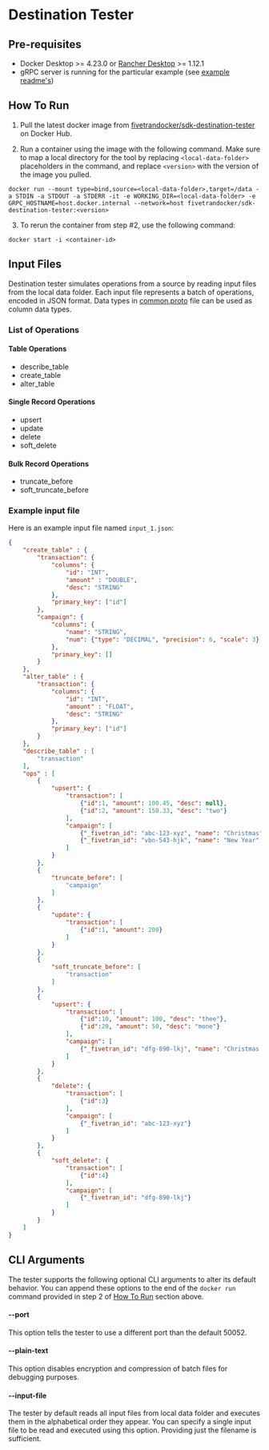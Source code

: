 # Destination Tester

## Pre-requisites
- Docker Desktop >= 4.23.0 or [Rancher Desktop](https://rancherdesktop.io/) >= 1.12.1
- gRPC server is running for the particular example (see [example readme's](/examples/destination/))

## How To Run
1. Pull the latest docker image from [fivetrandocker/sdk-destination-tester](https://hub.docker.com/repository/docker/fivetrandocker/sdk-destination-tester/general) on Docker Hub.

2. Run a container using the image with the following command. Make sure to map a local directory for the tool by replacing `<local-data-folder>` placeholders in the command, and replace `<version>` with the version of the image you pulled.

```
docker run --mount type=bind,source=<local-data-folder>,target=/data -a STDIN -a STDOUT -a STDERR -it -e WORKING_DIR=<local-data-folder> -e GRPC_HOSTNAME=host.docker.internal --network=host fivetrandocker/sdk-destination-tester:<version> 
```

3. To rerun the container from step #2, use the following command:

```
docker start -i <container-id>
```

## Input Files

Destination tester simulates operations from a source by reading input files from the local data folder. Each input file represents a batch of operations, encoded in JSON format. Data types in [common.proto](https://github.com/fivetran/fivetran_sdk/blob/main/common.proto#L73) file can be used as column data types.

### List of Operations

#### Table Operations
* describe_table
* create_table
* alter_table

#### Single Record Operations
* upsert
* update
* delete
* soft_delete

#### Bulk Record Operations
* truncate_before
* soft_truncate_before

### Example input file
Here is an example input file named `input_1.json`:

```json
{
    "create_table" : {
        "transaction": {
            "columns": {
                "id": "INT",
                "amount" : "DOUBLE",
                "desc": "STRING"
            },
            "primary_key": ["id"]
        },
        "campaign": {
            "columns": {
                "name": "STRING",
                "num": {"type": "DECIMAL", "precision": 6, "scale": 3}
            },
            "primary_key": []
        }
    },
    "alter_table" : {
        "transaction": {
            "columns": {
                "id": "INT",
                "amount" : "FLOAT",
                "desc": "STRING"
            },
            "primary_key": ["id"]
        }
    },
    "describe_table" : [
        "transaction"
    ],
    "ops" : [
        {
            "upsert": {
                "transaction": [
                    {"id":1, "amount": 100.45, "desc": null},
                    {"id":2, "amount": 150.33, "desc": "two"}
                ],
                "campaign": [
                    {"_fivetran_id": "abc-123-xyz", "name": "Christmas", "num": 100.23},
                    {"_fivetran_id": "vbn-543-hjk", "name": "New Year", "num": 200.56}
                ]
            }
        },
        {
            "truncate_before": [
                "campaign"
            ]
        },
        {
            "update": {
                "transaction": [
                    {"id":1, "amount": 200}
                ]
            }
        },
        {
            "soft_truncate_before": [
                "transaction"
            ]
        },
        {
            "upsert": {
                "transaction": [
                    {"id":10, "amount": 100, "desc": "thee"},
                    {"id":20, "amount": 50, "desc": "mone"}
                ],
                "campaign": [
                    {"_fivetran_id": "dfg-890-lkj", "name": "Christmas 2", "num": 400.32}
                ]
            }
        },
        {
            "delete": {
                "transaction": [
                    {"id":3}
                ],
                "campaign": [
                    {"_fivetran_id": "abc-123-xyz"}
                ]
            }
        },
        {
            "soft_delete": {
                "transaction": [
                    {"id":4}
                ],
                "campaign": [
                    {"_fivetran_id": "dfg-890-lkj"}
                ]
            }
        }
    ]
}

```

## CLI Arguments

The tester supports the following optional CLI arguments to alter its default behavior. You can append these options to the end of the `docker run` command provided in step 2 of [How To Run](https://github.com/fivetran/fivetran_sdk/tree/main/tools/destination-tester#how-to-run) section above.

#### --port
This option tells the tester to use a different port than the default 50052.

#### --plain-text
This option disables encryption and compression of batch files for debugging purposes.

#### --input-file
The tester by default reads all input files from local data folder and executes them in the alphabetical order they appear. You can specify a single input file to be read and executed using this option. Providing just the filename is sufficient.
